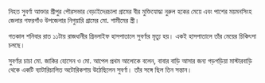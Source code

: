 নিহত সুবর্ণা আক্তার শ্রীপুর পৌরসভার বেড়াইদেরচালা গ্রামের বীর মুক্তিযোদ্ধা নুরুল হকের মেয়ে এবং পাশের ময়মনসিংহ জেলার গফরগাঁও উপজেলার নিগুয়ারি গ্রামের মো. শামীমের স্ত্রী।

গতকাল শনিবার রাত ১১টায় রাজধানীর গ্রিনলাইফ হাসপাতালে সুবর্ণার মৃত্যু হয়। একই হাসপাতালে তাঁর মেয়ের চিকিৎসা চলছে।

সুবর্ণার চাচা মো. জাকির হোসেন ও মো. আপেল প্রথম আলোকে বলেন, বাবার বাড়ি আসার জন্য গড়গড়িয়া মাস্টারবাড়ি থেকে একটি ব্যাটারিচালিত অটোরিকশায় উঠেছিলেন সুবর্ণা। তাঁর সঙ্গে ছিল তিন সন্তান।

